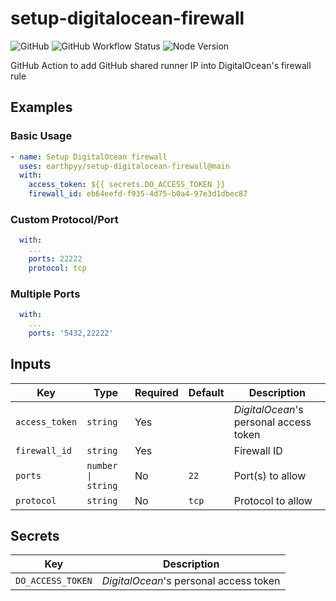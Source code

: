 # setup-digitalocean-firewall

![GitHub](https://img.shields.io/github/license/earthpyy/setup-digitalocean-firewall)
![GitHub Workflow Status](https://img.shields.io/github/workflow/status/earthpyy/setup-digitalocean-firewall/CI)
![Node Version](https://img.shields.io/badge/node-17.2-blue)

GitHub Action to add GitHub shared runner IP into DigitalOcean's firewall rule

## Examples

### Basic Usage

```yml
- name: Setup DigitalOcean firewall
  uses: earthpyy/setup-digitalocean-firewall@main
  with:
    access_token: ${{ secrets.DO_ACCESS_TOKEN }}
    firewall_id: eb64eefd-f935-4d75-b0a4-97e3d1dbec87
```

### Custom Protocol/Port

```yml
  with:
    ...
    ports: 22222
    protocol: tcp
```

### Multiple Ports

```yml
  with:
    ...
    ports: '5432,22222'
```

## Inputs

| Key | Type | Required | Default | Description |
| --- | ---- | -------- | ------- | ----------- |
| `access_token` | `string` | Yes | | _DigitalOcean_'s personal access token |
| `firewall_id` | `string` | Yes | | Firewall ID |
| `ports` | `number \| string` | No | `22` | Port(s) to allow |
| `protocol` | `string` | No | `tcp` | Protocol to allow |

## Secrets

| Key | Description |
| --- | ----------- |
| `DO_ACCESS_TOKEN` | _DigitalOcean_'s personal access token |
